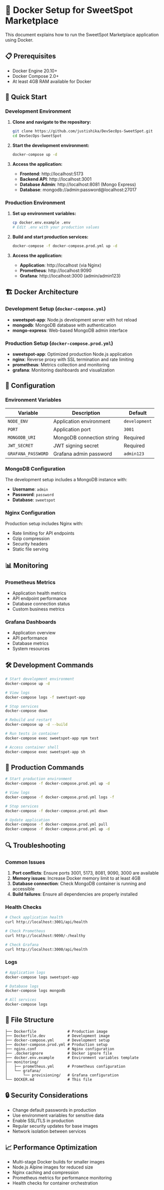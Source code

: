 # 🐳 Docker Setup for SweetSpot Marketplace

This document explains how to run the SweetSpot Marketplace application using Docker.

## 📋 Prerequisites

- Docker Engine 20.10+
- Docker Compose 2.0+
- At least 4GB RAM available for Docker

## 🚀 Quick Start

### Development Environment

1. **Clone and navigate to the repository:**
   ```bash
   git clone https://github.com/justishika/DevSecOps-SweetSpot.git
   cd DevSecOps-SweetSpot
   ```

2. **Start the development environment:**
   ```bash
   docker-compose up -d
   ```

3. **Access the application:**
   - **Frontend**: http://localhost:5173
   - **Backend API**: http://localhost:3001
   - **Database Admin**: http://localhost:8081 (Mongo Express)
   - **Database**: mongodb://admin:password@localhost:27017

### Production Environment

1. **Set up environment variables:**
   ```bash
   cp docker.env.example .env
   # Edit .env with your production values
   ```

2. **Build and start production services:**
   ```bash
   docker-compose -f docker-compose.prod.yml up -d
   ```

3. **Access the application:**
   - **Application**: http://localhost (via Nginx)
   - **Prometheus**: http://localhost:9090
   - **Grafana**: http://localhost:3000 (admin/admin123)

## 🏗️ Docker Architecture

### Development Setup (`docker-compose.yml`)
- **sweetspot-app**: Node.js development server with hot reload
- **mongodb**: MongoDB database with authentication
- **mongo-express**: Web-based MongoDB admin interface

### Production Setup (`docker-compose.prod.yml`)
- **sweetspot-app**: Optimized production Node.js application
- **nginx**: Reverse proxy with SSL termination and rate limiting
- **prometheus**: Metrics collection and monitoring
- **grafana**: Monitoring dashboards and visualization

## 🔧 Configuration

### Environment Variables

| Variable | Description | Default |
|----------|-------------|---------|
| `NODE_ENV` | Application environment | `development` |
| `PORT` | Application port | `3001` |
| `MONGODB_URI` | MongoDB connection string | Required |
| `JWT_SECRET` | JWT signing secret | Required |
| `GRAFANA_PASSWORD` | Grafana admin password | `admin123` |

### MongoDB Configuration

The development setup includes a MongoDB instance with:
- **Username**: `admin`
- **Password**: `password`
- **Database**: `sweetspot`

### Nginx Configuration

Production setup includes Nginx with:
- Rate limiting for API endpoints
- Gzip compression
- Security headers
- Static file serving

## 📊 Monitoring

### Prometheus Metrics
- Application health metrics
- API endpoint performance
- Database connection status
- Custom business metrics

### Grafana Dashboards
- Application overview
- API performance
- Database metrics
- System resources

## 🛠️ Development Commands

```bash
# Start development environment
docker-compose up -d

# View logs
docker-compose logs -f sweetspot-app

# Stop services
docker-compose down

# Rebuild and restart
docker-compose up -d --build

# Run tests in container
docker-compose exec sweetspot-app npm test

# Access container shell
docker-compose exec sweetspot-app sh
```

## 🚀 Production Commands

```bash
# Start production environment
docker-compose -f docker-compose.prod.yml up -d

# View logs
docker-compose -f docker-compose.prod.yml logs -f

# Stop services
docker-compose -f docker-compose.prod.yml down

# Update application
docker-compose -f docker-compose.prod.yml pull
docker-compose -f docker-compose.prod.yml up -d
```

## 🔍 Troubleshooting

### Common Issues

1. **Port conflicts**: Ensure ports 3001, 5173, 8081, 9090, 3000 are available
2. **Memory issues**: Increase Docker memory limit to at least 4GB
3. **Database connection**: Check MongoDB container is running and accessible
4. **Build failures**: Ensure all dependencies are properly installed

### Health Checks

```bash
# Check application health
curl http://localhost:3001/api/health

# Check Prometheus
curl http://localhost:9090/-/healthy

# Check Grafana
curl http://localhost:3000/api/health
```

### Logs

```bash
# Application logs
docker-compose logs sweetspot-app

# Database logs
docker-compose logs mongodb

# All services
docker-compose logs
```

## 📁 File Structure

```
├── Dockerfile              # Production image
├── Dockerfile.dev          # Development image
├── docker-compose.yml      # Development setup
├── docker-compose.prod.yml # Production setup
├── nginx.conf              # Nginx configuration
├── .dockerignore           # Docker ignore file
├── docker.env.example      # Environment variables template
├── monitoring/
│   ├── prometheus.yml      # Prometheus configuration
│   └── grafana/
│       └── provisioning/   # Grafana configuration
└── DOCKER.md               # This file
```

## 🔒 Security Considerations

- Change default passwords in production
- Use environment variables for sensitive data
- Enable SSL/TLS in production
- Regular security updates for base images
- Network isolation between services

## 📈 Performance Optimization

- Multi-stage Docker builds for smaller images
- Node.js Alpine images for reduced size
- Nginx caching and compression
- Prometheus metrics for performance monitoring
- Health checks for container orchestration
